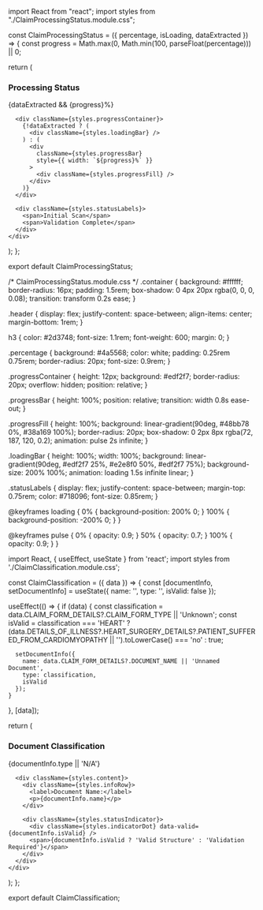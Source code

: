 import React from "react";
import styles from "./ClaimProcessingStatus.module.css";

const ClaimProcessingStatus = ({ percentage, isLoading, dataExtracted }) => {
  const progress = Math.max(0, Math.min(100, parseFloat(percentage))) || 0;

  return (
    <div className={styles.container}>
      <div className={styles.header}>
        <h3>Processing Status</h3>
        {dataExtracted && <span className={styles.percentage}>{progress}%</span>}
      </div>
      
      <div className={styles.progressContainer}>
        {!dataExtracted ? (
          <div className={styles.loadingBar} />
        ) : (
          <div 
            className={styles.progressBar}
            style={{ width: `${progress}%` }}
          >
            <div className={styles.progressFill} />
          </div>
        )}
      </div>
      
      <div className={styles.statusLabels}>
        <span>Initial Scan</span>
        <span>Validation Complete</span>
      </div>
    </div>
  );
};

export default ClaimProcessingStatus;


/* ClaimProcessingStatus.module.css */
.container {
  background: #ffffff;
  border-radius: 16px;
  padding: 1.5rem;
  box-shadow: 0 4px 20px rgba(0, 0, 0, 0.08);
  transition: transform 0.2s ease;
}

.header {
  display: flex;
  justify-content: space-between;
  align-items: center;
  margin-bottom: 1rem;
}

h3 {
  color: #2d3748;
  font-size: 1.1rem;
  font-weight: 600;
  margin: 0;
}

.percentage {
  background: #4a5568;
  color: white;
  padding: 0.25rem 0.75rem;
  border-radius: 20px;
  font-size: 0.9rem;
}

.progressContainer {
  height: 12px;
  background: #edf2f7;
  border-radius: 20px;
  overflow: hidden;
  position: relative;
}

.progressBar {
  height: 100%;
  position: relative;
  transition: width 0.8s ease-out;
}

.progressFill {
  height: 100%;
  background: linear-gradient(90deg, #48bb78 0%, #38a169 100%);
  border-radius: 20px;
  box-shadow: 0 2px 8px rgba(72, 187, 120, 0.2);
  animation: pulse 2s infinite;
}

.loadingBar {
  height: 100%;
  width: 100%;
  background: linear-gradient(90deg, #edf2f7 25%, #e2e8f0 50%, #edf2f7 75%);
  background-size: 200% 100%;
  animation: loading 1.5s infinite linear;
}

.statusLabels {
  display: flex;
  justify-content: space-between;
  margin-top: 0.75rem;
  color: #718096;
  font-size: 0.85rem;
}

@keyframes loading {
  0% { background-position: 200% 0; }
  100% { background-position: -200% 0; }
}

@keyframes pulse {
  0% { opacity: 0.9; }
  50% { opacity: 0.7; }
  100% { opacity: 0.9; }
}



import React, { useEffect, useState } from 'react';
import styles from './ClaimClassification.module.css';

const ClaimClassification = ({ data }) => {
  const [documentInfo, setDocumentInfo] = useState({
    name: '',
    type: '',
    isValid: false
  });

  useEffect(() => {
    if (data) {
      const classification = data.CLAIM_FORM_DETAILS?.CLAIM_FORM_TYPE || 'Unknown';
      const isValid = classification === 'HEART' 
        ? (data.DETAILS_OF_ILLNESS?.HEART_SURGERY_DETAILS?.PATIENT_SUFFERED_FROM_CARDIOMYOPATHY || '').toLowerCase() === 'no'
        : true;

      setDocumentInfo({
        name: data.CLAIM_FORM_DETAILS?.DOCUMENT_NAME || 'Unnamed Document',
        type: classification,
        isValid
      });
    }
  }, [data]);

  return (
    <div className={styles.container}>
      <div className={styles.header}>
        <h3>Document Classification</h3>
        <span className={styles.badge} data-type={documentInfo.type.toLowerCase()}>
          {documentInfo.type || 'N/A'}
        </span>
      </div>
      
      <div className={styles.content}>
        <div className={styles.infoRow}>
          <label>Document Name:</label>
          <p>{documentInfo.name}</p>
        </div>
        
        <div className={styles.statusIndicator}>
          <div className={styles.indicatorDot} data-valid={documentInfo.isValid} />
          <span>{documentInfo.isValid ? 'Valid Structure' : 'Validation Required'}</span>
        </div>
      </div>
    </div>
  );
};

export default ClaimClassification;
